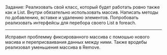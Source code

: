 Задание:
Реализовать свой класс, который будет работать ровно также как и List. Внутри обязательно использовать массив. Написать методы по добавлению, вставке и удалению элементов.
Попробовать реализовать интерфейсы для перебора своего List в foreach.
____
Исправил проблемму фиксированного массива с помошью нового масива и переприсваивания данных между ними. Также вродебы реализовал уменьшения массива в Remove.
